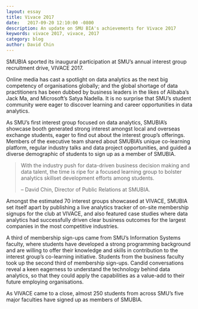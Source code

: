```yaml
---
layout: essay
title: Vivace 2017
date:   2017-09-20 12:10:00 -0800
description: An update on SMU BIA's achievements for Vivace 2017
keywords: vivace 2017, vivace, 2017
category: blog
author: David Chin
---
```


SMUBIA sported its inaugural participation at SMU’s annual interest group recruitment drive, VIVACE 2017.

Online media has cast a spotlight on data analytics as the next big competency of organisations globally; and the global shortage of data practitioners has been dubbed by business leaders in the likes of Alibaba’s Jack Ma, and Microsoft’s Satya Nadella. It is no surprise that SMU’s student community were eager to discover learning and career opportunities in data analytics.

As SMU’s first interest group focused on data analytics, SMUBIA’s showcase booth generated strong interest amongst local and overseas exchange students, eager to find out about the interest group’s offerings. Members of the executive team shared about SMUBIA’s unique co-learning platform, regular industry talks and data project opportunities, and guided a diverse demographic of students to sign up as a member of SMUBIA.

> With the industry push for data-driven business decision making and data talent, the time is ripe for a focused learning group to bolster analytics skillset development efforts among students.
> 
> – David Chin, Director of Public Relations at SMUBIA. 

Amongst the estimated 70 interest groups showcased at VIVACE, SMUBIA set itself apart by publishing a live analytics tracker of on-site membership signups for the club at VIVACE, and also featured case studies where data analytics had successfully driven clear business outcomes for the largest companies in the most competitive industries. 

A third of membership sign-ups came from SMU’s Information Systems faculty, where students have developed a strong programming background and are willing to offer their knowledge and skills in contribution to the interest group’s co-learning initiative. Students from the business faculty took up the second third of membership sign-ups. Candid conversations reveal a keen eagerness to understand the technology behind data analytics, so that they could apply the capabilities as a value-add to their future employing organisations.

As VIVACE came to a close, almost 250 students from across SMU’s five major faculties have signed up as members of SMUBIA. 

